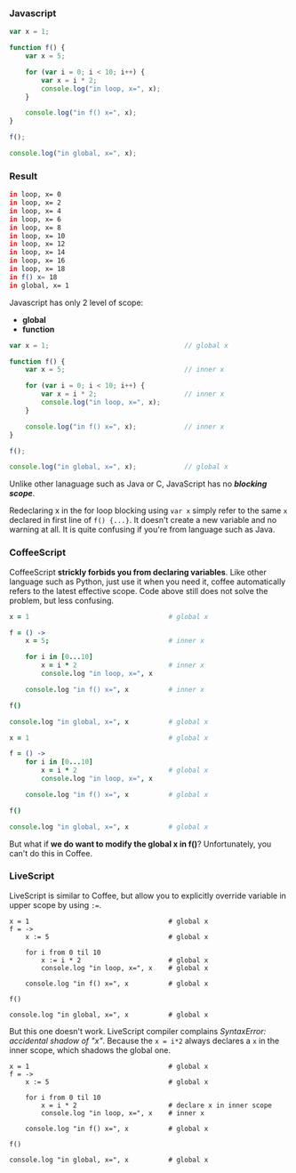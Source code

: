 ### Javascript

```javascript
var x = 1;

function f() {
    var x = 5;

    for (var i = 0; i < 10; i++) {
        var x = i * 2;
        console.log("in loop, x=", x);
    }

    console.log("in f() x=", x);
}

f();

console.log("in global, x=", x);
```

### Result
```sh
in loop, x= 0
in loop, x= 2
in loop, x= 4
in loop, x= 6
in loop, x= 8
in loop, x= 10
in loop, x= 12
in loop, x= 14
in loop, x= 16
in loop, x= 18
in f() x= 18
in global, x= 1
```

Javascript has only 2 level of scope:
- **global**
- **function**

```javascript
var x = 1;                                  // global x

function f() {
    var x = 5;                              // inner x

    for (var i = 0; i < 10; i++) {
        var x = i * 2;                      // inner x
        console.log("in loop, x=", x);
    }

    console.log("in f() x=", x);            // inner x
}

f();

console.log("in global, x=", x);            // global x
```

Unlike other lanaguage such as Java or C, JavaScript has no ***blocking scope***.

Redeclaring x in the for loop blocking using `var x` simply refer to the same `x` declared in first line of `f() {...}`. It doesn't create a new variable and no warning at all. It is quite confusing if you're from language such as Java.

### CoffeeScript

CoffeeScript **strickly forbids you from declaring variables**. Like other language such as Python, just use it when you need it, coffee automatically refers to the latest effective scope. Code above still does not solve the problem, but less confusing.

```coffeescript
x = 1                                   # global x

f = () ->
    x = 5;                              # inner x

    for i in [0...10]
        x = i * 2                       # inner x
        console.log "in loop, x=", x

    console.log "in f() x=", x          # inner x

f()

console.log "in global, x=", x          # global x
```

```coffeescript
x = 1                                   # global x

f = () ->
    for i in [0...10]
        x = i * 2                       # global x
        console.log "in loop, x=", x

    console.log "in f() x=", x          # global x

f()

console.log "in global, x=", x          # global x
```

But what if **we do want to modify the global x in f()**? Unfortunately, you can't do this in Coffee.

### LiveScript
LiveScript is similar to Coffee, but allow you to explicitly override variable in upper scope by using `:=`.

```livescript
x = 1                                   # global x
f = ->
    x := 5                              # global x

    for i from 0 til 10
        x := i * 2                      # global x
        console.log "in loop, x=", x    # global x

    console.log "in f() x=", x          # global x

f()

console.log "in global, x=", x          # global x
```

But this one doesn't work. LiveScript compiler complains *SyntaxError: accidental shadow of "x"*. Because the `x = i*2` always declares a `x` in the inner scope, which shadows the global one.

```livescript
x = 1                                   # global x
f = ->
    x := 5                              # global x

    for i from 0 til 10
        x = i * 2                       # declare x in inner scope
        console.log "in loop, x=", x    # inner x

    console.log "in f() x=", x          # global x

f()

console.log "in global, x=", x          # global x
```